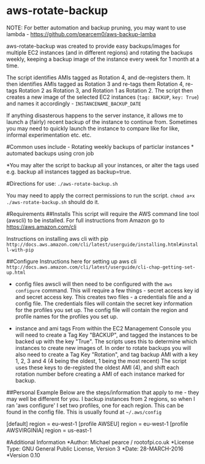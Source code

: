 # aws-rotate-backup

NOTE: For better automation and backup pruning, you may want to use lambda - https://github.com/pearcem0/aws-backup-lamba

aws-rotate-backup was created to provide easy backups/images for multiple EC2 instances (and in different regions) and rotating the backups weekly, keeping a backup image of the instance every week for 1 month at a time. 

The script identifies AMIs tagged as Rotation 4, and de-registers them. It then identifies AMIs tagged as Rotation 3 and re-tags them Rotation 4, re-tags Rotation 2 as Rotation 3, and Rotation 1 as Rotation 2. 
The script then creates a new image of the selected EC2 instances (`tag: BACKUP`, `key: True`) and names it accordingly - `INSTANCENAME_BACKUP_DATE`

If anything disasterous happens to the server instance, it allows me to launch a (fairly) recent backup of the instance to continue from. Sometimes you may need to quickly launch the instance to compare like for like, informal experimentation etc. etc.

#Common uses include - 
Rotating weekly backups of particlar instances
	* automated backups using cron job

*You may alter the script to backup all your instances, or alter the tags used e.g. backup all instances tagged as backup=true.

#Directions for use:
`./aws-rotate-backup.sh`

You may need to apply the correct permissions to run the script. `chmod a+x ./aws-rotate-backup.sh` should do it. 

#Requirements
##Installs
This script will require the AWS command line tool (awscli) to be installed. 
For full instructions from Amazon go to https://aws.amazon.com/cli

Instructions on installing aws cli with pip `http://docs.aws.amazon.com/cli/latest/userguide/installing.html#install-with-pip`

##Configure
Instructions here for setting up aws cli  `http://docs.aws.amazon.com/cli/latest/userguide/cli-chap-getting-set-up.html`

* config files
awscli will then need to be configured with the `aws configure` command. This will require a few things - secret access key id and secret access key.
This creates two files - a credentials file and a config file.
The credentials files will contain the secret key information for the profiles you set up. The config file will contain the region and profile names for the profiles you set up.

* instance and ami tags
From within the EC2 Management Console you will need to create a Tag Key "BACKUP", and tagged the instances to be backed up with the key "True". The scripts uses this to determine which instances to create new images of. 
In order to rotate backups you will also need to create a Tag Key "Rotation", and tag backup AMI with a key 1, 2, 3 and 4 (4 being the oldest, 1 being the most recent) The script uses these keys to de-registed the oldest AMI (4), and shift each rotation number before creating a AMI of each instance marked for backup.

##Personal Example
Below are the steps/information that apply to me - they may well be different for you. 
I backup instances from 2 regions, so when I ran 'aws configure' I set two profiles, one for each region. This can be found in the config file. 
This is usually found at `~/.aws/config`

[default]
region = eu-west-1
[profile AWSEU]
region = eu-west-1
[profile AWSVIRGINIA]
region = us-east-1


#Additional Information
*Author: Michael pearce / rootofpi.co.uk
*License Type: GNU General Public License, Version 3
*Date: 28-MARCH-2016
*Version 0.10
